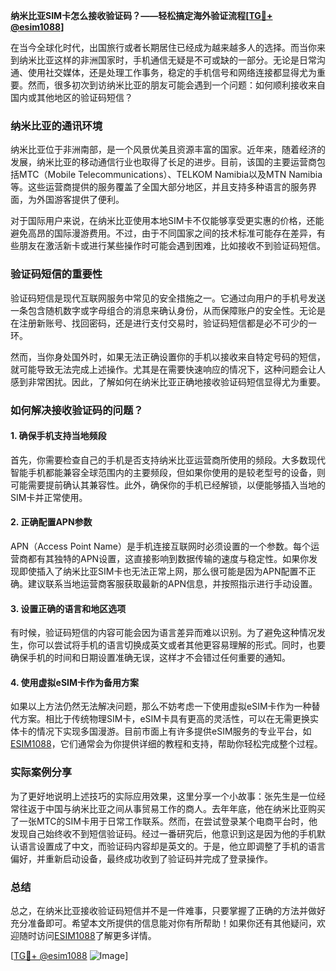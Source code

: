 **纳米比亚SIM卡怎么接收验证码？——轻松搞定海外验证流程[[TG💪+ @esim1088](https://t.me/s/esim1088)]**

在当今全球化时代，出国旅行或者长期居住已经成为越来越多人的选择。而当你来到纳米比亚这样的非洲国家时，手机通信无疑是不可或缺的一部分。无论是日常沟通、使用社交媒体，还是处理工作事务，稳定的手机信号和网络连接都显得尤为重要。然而，很多初次到访纳米比亚的朋友可能会遇到一个问题：如何顺利接收来自国内或其他地区的验证码短信？

### 纳米比亚的通讯环境

纳米比亚位于非洲南部，是一个风景优美且资源丰富的国家。近年来，随着经济的发展，纳米比亚的移动通信行业也取得了长足的进步。目前，该国的主要运营商包括MTC（Mobile Telecommunications）、TELKOM Namibia以及MTN Namibia等。这些运营商提供的服务覆盖了全国大部分地区，并且支持多种语言的服务界面，为外国游客提供了便利。

对于国际用户来说，在纳米比亚使用本地SIM卡不仅能够享受更实惠的价格，还能避免高昂的国际漫游费用。不过，由于不同国家之间的技术标准可能存在差异，有些朋友在激活新卡或进行某些操作时可能会遇到困难，比如接收不到验证码短信。

### 验证码短信的重要性

验证码短信是现代互联网服务中常见的安全措施之一。它通过向用户的手机号发送一条包含随机数字或字母组合的消息来确认身份，从而保障账户的安全性。无论是在注册新账号、找回密码，还是进行支付交易时，验证码短信都是必不可少的一环。

然而，当你身处国外时，如果无法正确设置你的手机以接收来自特定号码的短信，就可能导致无法完成上述操作。尤其是在需要快速响应的情况下，这种问题会让人感到非常困扰。因此，了解如何在纳米比亚正确地接收验证码短信显得尤为重要。

### 如何解决接收验证码的问题？

#### 1. 确保手机支持当地频段

首先，你需要检查自己的手机是否支持纳米比亚运营商所使用的频段。大多数现代智能手机都能兼容全球范围内的主要频段，但如果你使用的是较老型号的设备，则可能需要提前确认其兼容性。此外，确保你的手机已经解锁，以便能够插入当地的SIM卡并正常使用。

#### 2. 正确配置APN参数

APN（Access Point Name）是手机连接互联网时必须设置的一个参数。每个运营商都有其独特的APN设置，这直接影响到数据传输的速度与稳定性。如果你发现即使插入了纳米比亚SIM卡也无法正常上网，那么很可能是因为APN配置不正确。建议联系当地运营商客服获取最新的APN信息，并按照指示进行手动设置。

#### 3. 设置正确的语言和地区选项

有时候，验证码短信的内容可能会因为语言差异而难以识别。为了避免这种情况发生，你可以尝试将手机的语言切换成英文或者其他更容易理解的形式。同时，也要确保手机的时间和日期设置准确无误，这样才不会错过任何重要的通知。

#### 4. 使用虚拟eSIM卡作为备用方案

如果以上方法仍然无法解决问题，那么不妨考虑一下使用虚拟eSIM卡作为一种替代方案。相比于传统物理SIM卡，eSIM卡具有更高的灵活性，可以在无需更换实体卡的情况下实现多国漫游。目前市面上有许多提供eSIM服务的专业平台，如[ESIM1088](https://t.me/s/esim1088)，它们通常会为你提供详细的教程和支持，帮助你轻松完成整个过程。

### 实际案例分享

为了更好地说明上述技巧的实际应用效果，这里分享一个小故事：张先生是一位经常往返于中国与纳米比亚之间从事贸易工作的商人。去年年底，他在纳米比亚购买了一张MTC的SIM卡用于日常工作联系。然而，在尝试登录某个电商平台时，他发现自己始终收不到短信验证码。经过一番研究后，他意识到这是因为他的手机默认语言设置成了中文，而验证码内容却是英文的。于是，他立即调整了手机的语言偏好，并重新启动设备，最终成功收到了验证码并完成了登录操作。

### 总结

总之，在纳米比亚接收验证码短信并不是一件难事，只要掌握了正确的方法并做好充分准备即可。希望本文所提供的信息能对你有所帮助！如果你还有其他疑问，欢迎随时访问[ESIM1088](https://t.me/s/esim1088)了解更多详情。

[[TG💪+ @esim1088](https://t.me/s/esim1088) ![Image](https://i.postimg.cc/4NQfJmqS/Snipaste-2025-05-13-00-14-12.png)]
